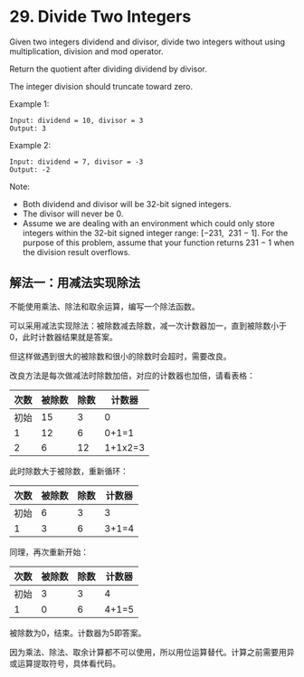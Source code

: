 # 29. Divide Two Integers
Given two integers dividend and divisor, divide two integers without using multiplication, division and mod operator.

Return the quotient after dividing dividend by divisor.

The integer division should truncate toward zero.

Example 1:
```
Input: dividend = 10, divisor = 3
Output: 3
```
Example 2:
```
Input: dividend = 7, divisor = -3
Output: -2
```
Note:

- Both dividend and divisor will be 32-bit signed integers.
- The divisor will never be 0.
- Assume we are dealing with an environment which could only store integers within the 32-bit signed integer range: [−231,  231 − 1]. For the purpose of this problem, assume that your function returns 231 − 1 when the division result overflows.

## 解法一：用减法实现除法

不能使用乘法、除法和取余运算，编写一个除法函数。

可以采用减法实现除法：被除数减去除数，减一次计数器加一，直到被除数小于0，此时计数器结果就是答案。

但这样做遇到很大的被除数和很小的除数时会超时，需要改良。

改良方法是每次做减法时除数加倍，对应的计数器也加倍，请看表格：

|次数|被除数|除数|计数器|
|---|---|---|---|
|初始|15|3|0|
|1|12|6|0+1=1|
|2|6|12|1+1x2=3|

此时除数大于被除数，重新循环：

|次数|被除数|除数|计数器|
|---|---|---|---|
|初始|6|3|3|
|1|3|6|3+1=4|

同理，再次重新开始：

|次数|被除数|除数|计数器|
|---|---|---|---|
|初始|3|3|4|
|1|0|6|4+1=5|

被除数为0，结束。计数器为5即答案。

因为乘法、除法、取余计算都不可以使用，所以用位运算替代。计算之前需要用异或运算提取符号，具体看代码。